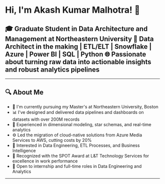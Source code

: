 # Hi, I'm Akash Kumar Malhotra! 👋

## 🎓 Graduate Student in Data Architecture and Management at Northeastern University 🔸 Data Architect in the making | ETL/ELT | Snowflake | Azure | Power BI | SQL | Python 🌐 Passionate about turning raw data into actionable insights and robust analytics pipelines

---

## 🔍 About Me

- 🎯 I'm currently pursuing my Master's at Northeastern University, Boston
- 📊 I've designed and delivered data pipelines and dashboards on datasets with over 200M records
- 📍 Experienced in dimensional modeling, star schemas, and real-time analytics
- ⚙️ Led the migration of cloud-native solutions from Azure Media Services to AWS, cutting costs by 20%
- 🔎 Interested in Data Engineering, ETL Processes, and Business Intelligence
- 👏 Recognized with the SPOT Award at L&T Technology Services for excellence in work performance
- 👀 Open to internship and full-time roles in Data Engineering and Analytics

---
